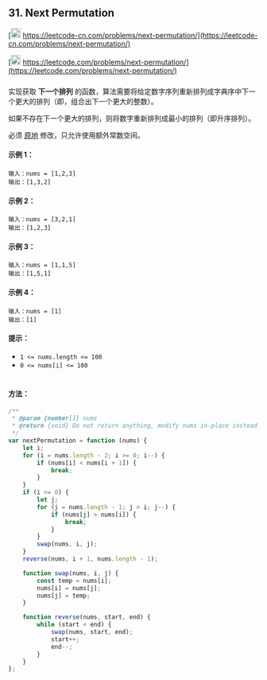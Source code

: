 ## 31. Next Permutation

[<img src="https://static.leetcode-cn.com/cn-mono-assets/production/assets/logo-dark-cn.c42314a8.svg" height="20" /> https://leetcode-cn.com/problems/next-permutation/](https://leetcode-cn.com/problems/next-permutation/)

[<img src="https://assets.leetcode.com/static_assets/public/webpack_bundles/images/logo-dark.e99485d9b.svg" height="20"/> https://leetcode.com/problems/next-permutation/](https://leetcode.com/problems/next-permutation/)

###

实现获取 **下一个排列** 的函数，算法需要将给定数字序列重新排列成字典序中下一个更大的排列（即，组合出下一个更大的整数）。

如果不存在下一个更大的排列，则将数字重新排列成最小的排列（即升序排列）。

必须 [原地](https://baike.baidu.com/item/%E5%8E%9F%E5%9C%B0%E7%AE%97%E6%B3%95) 修改，只允许使用额外常数空间。

#### 示例 1：

```
输入：nums = [1,2,3]
输出：[1,3,2]
```

#### 示例 2：

```
输入：nums = [3,2,1]
输出：[1,2,3]
```

#### 示例 3：

```
输入：nums = [1,1,5]
输出：[1,5,1]
```

#### 示例 4：

```
输入：nums = [1]
输出：[1]
```

#### 提示：

-   `1 <= nums.length <= 100`
-   `0 <= nums[i] <= 100`

#

#### 方法：

```js
/**
 * @param {number[]} nums
 * @return {void} Do not return anything, modify nums in-place instead.
 */
var nextPermutation = function (nums) {
    let i;
    for (i = nums.length - 2; i >= 0; i--) {
        if (nums[i] < nums[i + 1]) {
            break;
        }
    }
    if (i >= 0) {
        let j;
        for (j = nums.length - 1; j > i; j--) {
            if (nums[j] > nums[i]) {
                break;
            }
        }
        swap(nums, i, j);
    }
    reverse(nums, i + 1, nums.length - 1);

    function swap(nums, i, j) {
        const temp = nums[i];
        nums[i] = nums[j];
        nums[j] = temp;
    }

    function reverse(nums, start, end) {
        while (start < end) {
            swap(nums, start, end);
            start++;
            end--;
        }
    }
};
```
